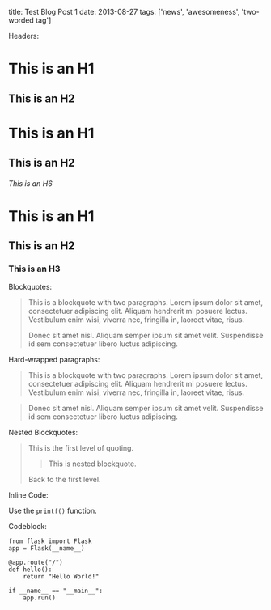 title: Test Blog Post 1
date: 2013-08-27
tags: ['news', 'awesomeness', 'two-worded tag']

Headers:

This is an H1
=============

This is an H2
-------------

# This is an H1

## This is an H2

###### This is an H6

# This is an H1 #

## This is an H2 ##

### This is an H3 ######

Blockquotes:

> This is a blockquote with two paragraphs. Lorem ipsum dolor sit amet,
> consectetuer adipiscing elit. Aliquam hendrerit mi posuere lectus.
> Vestibulum enim wisi, viverra nec, fringilla in, laoreet vitae, risus.
>
> Donec sit amet nisl. Aliquam semper ipsum sit amet velit. Suspendisse
> id sem consectetuer libero luctus adipiscing.

Hard-wrapped paragraphs:

> This is a blockquote with two paragraphs. Lorem ipsum dolor sit amet,
consectetuer adipiscing elit. Aliquam hendrerit mi posuere lectus.
Vestibulum enim wisi, viverra nec, fringilla in, laoreet vitae, risus.

> Donec sit amet nisl. Aliquam semper ipsum sit amet velit. Suspendisse
id sem consectetuer libero luctus adipiscing.

Nested Blockquotes:

> This is the first level of quoting.
>
> > This is nested blockquote.
>
> Back to the first level.

Inline Code:

Use the `printf()` function.

Codeblock:

    from flask import Flask
    app = Flask(__name__)

    @app.route("/")
    def hello():
        return "Hello World!"

    if __name__ == "__main__":
        app.run()